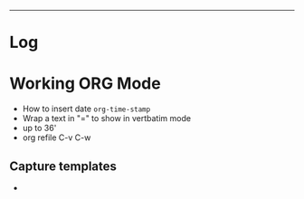 

---

# Log

# Working ORG Mode
- How to insert date `org-time-stamp`
- Wrap a text in "=" to show in vertbatim mode
- up to 36'
- org refile C-v C-w
## Capture templates
- 
